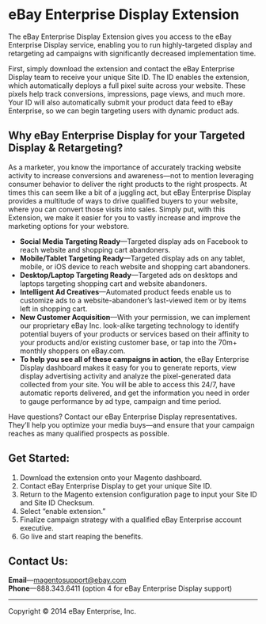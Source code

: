 # eBay Enterprise Display Extension

The eBay Enterprise Display Extension gives you access to the eBay Enterprise Display service, enabling you to run highly-targeted display and retargeting ad campaigns with significantly decreased implementation time.

First, simply download the extension and contact the eBay Enterprise Display team to receive your unique Site ID. The ID enables the extension, which automatically deploys a full pixel suite across your website. These pixels help track conversions, impressions, page views, and much more. Your ID will also automatically submit your product data feed to eBay Enterprise, so we can begin targeting users with dynamic product ads.

## Why eBay Enterprise Display for your Targeted Display & Retargeting?

As a marketer, you know the importance of accurately tracking website activity to increase conversions and awareness—not to mention leveraging consumer behavior to deliver the right products to the right prospects. At times this can seem like a bit of a juggling act, but eBay Enterprise Display provides a multitude of ways to drive qualified buyers to your website, where you can convert those visits into sales. Simply put, with this Extension, we make it easier for you to vastly increase and improve the marketing options for your webstore.

* __Social Media Targeting Ready__—Targeted display ads on Facebook to reach website and shopping cart abandoners.
* __Mobile/Tablet Targeting Ready__—Targeted display ads on any tablet, mobile, or iOS device to reach website and shopping cart abandoners.
* __Desktop/Laptop Targeting Ready__—Targeted ads on desktops and laptops targeting shopping cart and website abandoners.
* __Intelligent Ad Creatives__—Automated product feeds enable us to customize ads to a website-abandoner’s last-viewed item or by items left in shopping cart.
* __New Customer Acquisition__—With your permission, we can implement our proprietary eBay Inc. look-alike targeting technology to identify potential buyers of your products or services based on their affinity to your products and/or existing customer base, or tap into the 70m+ monthly shoppers on eBay.com.
* __To help you see all of these campaigns in action__, the eBay Enterprise Display dashboard makes it easy for you to generate reports, view display advertising activity and analyze the pixel-generated data collected from your site. You will be able to access this 24/7, have automatic reports delivered, and get the information you need in order to gauge performance by ad type, campaign and time period.

Have questions? Contact our eBay Enterprise Display representatives. They’ll help you optimize your media buys—and ensure that your campaign reaches as many qualified prospects as possible.

## Get Started:

1. Download the extension onto your Magento dashboard.
1. Contact eBay Enterprise Display to get your unique Site ID.
1. Return to the Magento extension configuration page to input your Site ID and Site ID Checksum.
1. Select “enable extension.”
1. Finalize campaign strategy with a qualified eBay Enterprise account executive.
1. Go live and start reaping the benefits.

## Contact Us:

__Email__—[magentosupport@ebay.com](mailto:magentosupport@ebay.com)  
__Phone__—888.343.6411 (option 4 for eBay Enterprise Display support)

---
Copyright &copy; 2014 eBay Enterprise, Inc.
